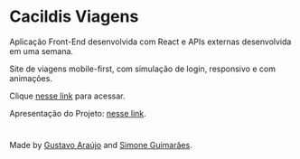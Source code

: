 # Cacildis Viagens

Aplicação Front-End desenvolvida com React e APIs externas desenvolvida em uma semana.

Site de viagens mobile-first, com simulação de login, responsivo e com animações.

Clique <a href="https://cacildis-viagens.netlify.app/" target="_blank"> nesse link</a> para acessar.

Apresentação do Projeto: <a href="https://cacildis-viagens.netlify.app/" target="_blank"> nesse link</a>.

#
Made by <a href="https://github.com/gustavoaraujofe" target="_blank">Gustavo Araújo</a> and <a href="https://github.com/simoneguimaraes" target="_blank">Simone Guimarães</a>.


